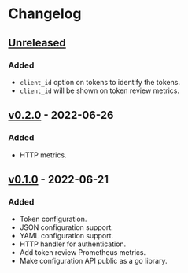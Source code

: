 # Changelog

## [Unreleased]

### Added

- `client_id` option on tokens to identify the tokens.
- `client_id` will be shown on token review metrics.

## [v0.2.0] - 2022-06-26

### Added

- HTTP metrics.

## [v0.1.0] - 2022-06-21

### Added

- Token configuration.
- JSON configuration support.
- YAML configuration support.
- HTTP handler for authentication.
- Add token review Prometheus metrics.
- Make configuration API public as a go library.

[unreleased]: https://github.com/slok/simple-ingress-external-auth/compare/v0.2.0...HEAD
[v0.2.0]: https://github.com/slok/simple-ingress-external-auth/compare/v0.1.0...v0.2.0
[v0.1.0]: https://github.com/slok/simple-ingress-external-auth/releases/tag/v0.1.0
